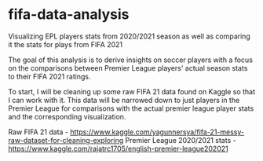 # fifa-data-analysis
Visualizing EPL players stats from 2020/2021 season as well as comparing it the stats for plays from FIFA 2021


The goal of this analysis is to derive insights on soccer players with a focus on the comparisons between Premier League players' actual season stats to their FIFA 2021 ratings.  

To start, I will be cleaning up some raw FIFA 21 data found on Kaggle so that I can work with it.  This data will be narrowed down to just players in the Premier League for comparisons with the actual premier league player stats and the corresponding visualization.


Raw FIFA 21 data - https://www.kaggle.com/yagunnersya/fifa-21-messy-raw-dataset-for-cleaning-exploring
Premier League 2020/2021 stats - https://www.kaggle.com/rajatrc1705/english-premier-league202021
